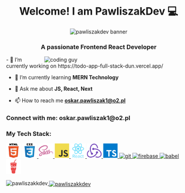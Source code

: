 


<h1 align="center">Welcome! I am PawliszakDev 💻 </h1>
<p align="center">
<img alt="pawliszakdev banner" src="https://github.com/Pawliszakk/Pawliszakk/assets/118575646/c3c4d3c4-b20c-485c-a5ab-91bda2062432"/>
</p>
<h3 align="center">A passionate Frontend React Developer</h3>
<img align="right" alt="coding guy" width="400" src="https://media3.giphy.com/media/qgQUggAC3Pfv687qPC/giphy.gif?cid=ecf05e47nxie4etvxyf1kfjt9l0i70rq00b6fd456zyjh3h3&ep=v1_gifs_search&rid=giphy.gif&ct=g">
- 🔭 I’m currently working on https://todo-app-full-stack-dun.vercel.app/

- 🌱 I’m currently learning **MERN Technology**

- 💬 Ask me about **JS, React, Next**

- 📫 How to reach me **oskar.pawliszak1@o2.pl**


<h3 align="left">Connect with me: oskar.pawliszak1@o2.pl</h3>


<h3 align="left">My Tech Stack:</h3>
<p align="left">
  <img src="https://raw.githubusercontent.com/devicons/devicon/master/icons/html5/html5-original-wordmark.svg" alt="html5" width="40" height="40"/> </a>
   <a href="https://www.w3schools.com/css/" target="_blank" rel="noreferrer"> <img src="https://raw.githubusercontent.com/devicons/devicon/master/icons/css3/css3-original-wordmark.svg" alt="css3" width="40" height="40"/> </a>
    <a href="https://sass-lang.com" target="_blank" rel="noreferrer"> <img src="https://raw.githubusercontent.com/devicons/devicon/master/icons/sass/sass-original.svg" alt="sass" width="40" height="40"/> </a>
     <a href="https://developer.mozilla.org/en-US/docs/Web/JavaScript" target="_blank" rel="noreferrer"> <img src="https://raw.githubusercontent.com/devicons/devicon/master/icons/javascript/javascript-original.svg" alt="javascript" width="40" height="40"/> </a>
      <a href="https://reactjs.org/" target="_blank" rel="noreferrer"> <img src="https://raw.githubusercontent.com/devicons/devicon/master/icons/react/react-original-wordmark.svg" alt="react" width="40" height="40"/> </a>
       <a href="https://redux.js.org" target="_blank" rel="noreferrer"> <img src="https://raw.githubusercontent.com/devicons/devicon/master/icons/redux/redux-original.svg" alt="redux" width="40" height="40"/> </a>
        <a href="https://www.typescriptlang.org/" target="_blank" rel="noreferrer"> <img src="https://raw.githubusercontent.com/devicons/devicon/master/icons/typescript/typescript-original.svg" alt="typescript" width="40" height="40"/> </a>
        <a href="https://git-scm.com/" target="_blank" rel="noreferrer"> <img src="https://www.vectorlogo.zone/logos/git-scm/git-scm-icon.svg" alt="git" width="40" height="40"/> </a>
        <a href="https://firebase.google.com/" target="_blank" rel="noreferrer"> <img src="https://www.vectorlogo.zone/logos/firebase/firebase-icon.svg" alt="firebase" width="40" height="40"/> </a>
  <a href="https://babeljs.io/" target="_blank" rel="noreferrer"> <img src="https://www.vectorlogo.zone/logos/babeljs/babeljs-icon.svg" alt="babel" width="40" height="40"/> </a>  <a href="https://gulpjs.com" target="_blank" rel="noreferrer"> <img src="https://raw.githubusercontent.com/devicons/devicon/master/icons/gulp/gulp-plain.svg" alt="gulp" width="40" height="40"/> </a> <a href="https://www.w3.org/html/" target="_blank" rel="noreferrer"> </p>

<p><img align="left" src="https://github-readme-stats.vercel.app/api/top-langs?username=pawliszakk&show_icons=true&locale=en&layout=compact" alt="pawliszakkdev" /></p>

<p>&nbsp;<img align="center" src="https://github-readme-stats.vercel.app/api?username=pawliszakk&show_icons=true&locale=en" alt="pawliszakkdev" /></p>
